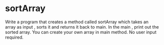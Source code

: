# sortArray
Write a program that creates a method called sortArray which takes an array as input , sorts it and returns it back to main. In the main , print out the sorted array. You can create your own array in main method. No user input required.
